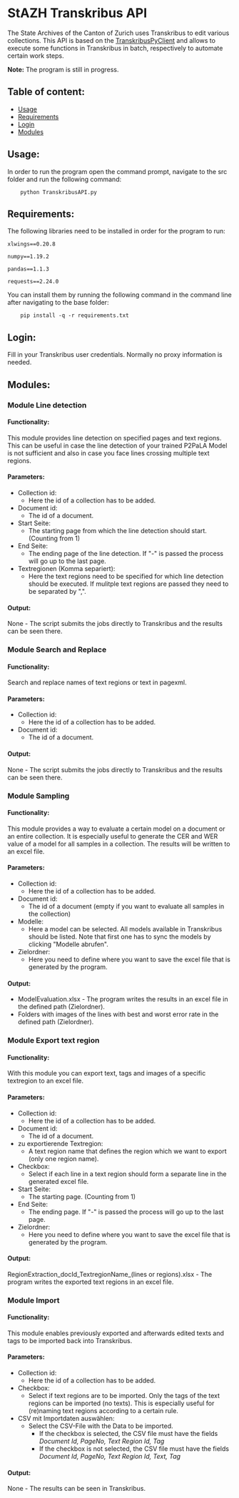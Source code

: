 # StAZH Transkribus API
The State Archives of the Canton of Zurich uses Transkribus to edit various collections. This API is based on the [TranskribusPyClient](https://github.com/Transkribus/TranskribusPyClient) and allows to execute some functions in Transkribus in batch, respectively to automate certain work steps.

**Note:** The program is still in progress.

## Table of content:
- [Usage](#usage)
- [Requirements](#requirements)
- [Login](#login)
- [Modules](#modules)

## Usage:

In order to run the program open the command prompt, navigate to the src folder and run the following command:

```
	python TranskribusAPI.py
```

## Requirements:

The following libraries need to be installed in order for the program to run:

```
xlwings==0.20.8

numpy==1.19.2

pandas==1.1.3

requests==2.24.0
```

You can install them by running the following command in the command line after navigating to the base folder:

```
	pip install -q -r requirements.txt
```
## Login:

Fill in your Transkribus user credentials. Normally no proxy information is needed. 

## Modules:
### Module Line detection 

#### Functionality:

This module provides line detection on specified pages and text regions. 
This can be useful in case the line detection of your trained P2PaLA Model is not sufficient and also in case you face lines crossing multiple text regions.

#### Parameters:
- Collection id:
	- Here the id of a collection has to be added.
- Document id:
	- The id of a document.
- Start Seite:
	- The starting page from which the line detection should start. (Counting from 1)
- End Seite:
	- The ending page of the line detection. If "-" is passed the process will go up to the last page.
- Textregionen (Komma separiert):
	- Here the text regions need to be specified for which line detection should be executed. If mulitple text regions are passed they need to be separated by ",".

#### Output:

None - The script submits the jobs directly to Transkribus and the results can be seen there.

### Module Search and Replace

#### Functionality:

Search and replace names of text regions or text in pagexml.

#### Parameters:
- Collection id:
	- Here the id of a collection has to be added.
- Document id:
	- The id of a document.
	
#### Output:

None - The script submits the jobs directly to Transkribus and the results can be seen there.

### Module Sampling

#### Functionality:

This module provides a way to evaluate a certain model on a document or an entire collection. It is especially useful to generate the CER and WER value of a model for all samples in a collection. The results will be written to an excel file.

#### Parameters:

- Collection id:
	- Here the id of a collection has to be added.
- Document id:
	- The id of a document (empty if you want to evaluate all samples in the collection) 
- Modelle:
	- Here a model can be selected. All models available in Transkribus should be listed.
	  Note that first one has to sync the models by clicking "Modelle abrufen".
- Zielordner:
	- Here you need to define where you want to save the excel file that is generated by the program.

#### Output:

- ModelEvaluation.xlsx - The program writes the results in an excel file in the defined path (Zielordner).
- Folders with images of the lines with best and worst error rate in the defined path (Zielordner).

### Module Export text region

#### Functionality:

With this module you can export text, tags and images of a specific textregion to an excel file.

#### Parameters:

- Collection id:
	- Here the id of a collection has to be added.
- Document id:
	- The id of a document.
- zu exportierende Textregion:
	- A text region name that defines the region which we want to export (only one region name).
- Checkbox:
	- Select if each line in a text region should form a separate line in the generated excel file.
- Start Seite:
	- The starting page. (Counting from 1)
- End Seite:
	- The ending page. If "-" is passed the process will go up to the last page.
- Zielordner:
	- Here you need to define where you want to save the excel file that is generated by the program.
#### Output:

RegionExtraction_docId_TextregionName_(lines or regions).xlsx - The program writes the exported text regions in an excel file.

### Module Import 

#### Functionality:

This module enables previously exported and afterwards edited texts and tags to be imported back into Transkribus.

#### Parameters:

- Collection id:
	- Here the id of a collection has to be added.
- Checkbox:
	- Select if text regions are to be imported. Only the tags of the text regions can be imported (no texts). This is especially useful for (re)naming text regions according to a certain rule.
- CSV mit Importdaten auswählen:
	- Select the CSV-File with the Data to be imported. 
	  	- If the checkbox is selected, the CSV file must have the fields *Document Id, PageNo, Text Region Id, Tag*
	  	- If the checkbox is not selected, the CSV file must have the fields *Document Id, PageNo, Text Region Id, Text, Tag*
#### Output:

None - The results can be seen in Transkribus.
